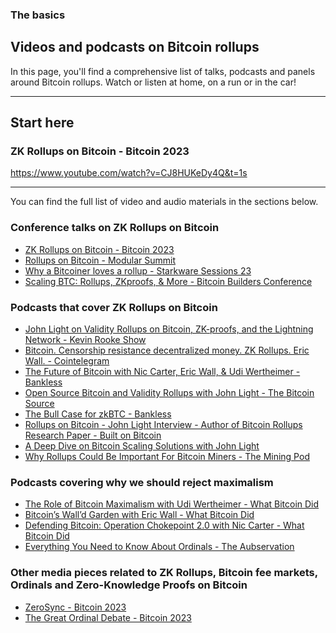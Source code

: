 ### The basics

## Videos and podcasts on Bitcoin rollups

In this page, you'll find a comprehensive list of talks, podcasts and panels around Bitcoin rollups. Watch or listen at home, on a run or in the car!

---

## Start here

### ZK Rollups on Bitcoin - Bitcoin 2023

https://www.youtube.com/watch?v=CJ8HUKeDy4Q&t=1s

---

You can find the full list of video and audio materials in the sections below.

### Conference talks on ZK Rollups on Bitcoin

- [ZK Rollups on Bitcoin - Bitcoin 2023](https://www.youtube.com/watch?v=rvOrbejf6_A&list=PLe0djdakvnFb0T-oZAeF49A-EZChise4n&index=92)
- [Rollups on Bitcoin - Modular Summit](https://www.youtube.com/watch?v=xOn2vjg27nM&t=1226s)
- [Why a Bitcoiner loves a rollup - Starkware Sessions 23](https://www.youtube.com/watch?v=xOn2vjg27nM&t=1226s)
- [Scaling BTC: Rollups, ZKproofs, & More - Bitcoin Builders Conference](https://www.youtube.com/watch?v=XsHjpkWbzo8)

### Podcasts that cover ZK Rollups on Bitcoin

- [John Light on Validity Rollups on Bitcoin, ZK-proofs, and the Lightning Network - Kevin Rooke Show](https://www.youtube.com/watch?v=feODuDF2xv0)
- [Bitcoin. Censorship resistance decentralized money. ZK Rollups. Eric Wall. - Cointelegram](https://www.youtube.com/watch?v=leNF_v3igl4)
- [The Future of Bitcoin with Nic Carter, Eric Wall, & Udi Wertheimer - Bankless](https://www.youtube.com/watch?v=yXnhKU7n_L8)
- [Open Source Bitcoin and Validity Rollups with John Light - The Bitcoin Source](https://www.youtube.com/watch?v=rhRMpXUC2wM)
- [The Bull Case for zkBTC - Bankless](https://www.youtube.com/watch?v=qChILPxdOA4)
- [Rollups on Bitcoin - John Light Interview - Author of Bitcoin Rollups Research Paper - Built on Bitcoin](https://www.youtube.com/watch?v=9CYzqwNMS3M)
- [A Deep Dive on Bitcoin Scaling Solutions with John Light](https://www.youtube.com/watch?v=zShADH2rJkE)
- [Why Rollups Could Be Important For Bitcoin Miners - The Mining Pod](https://www.youtube.com/watch?v=p-ZQfAo5qaY)

### Podcasts covering why we should reject maximalism

- [The Role of Bitcoin Maximalism with Udi Wertheimer - What Bitcoin Did](https://www.youtube.com/watch?v=97-hufd4M7s)
- [Bitcoin’s Wall’d Garden with Eric Wall - What Bitcoin Did](https://www.youtube.com/watch?v=N7iMK0MbWr8)
- [Defending Bitcoin: Operation Chokepoint 2.0 with Nic Carter - What Bitcoin Did](https://www.youtube.com/watch?v=_Ns7wFJa92M&t=1539s)
- [Everything You Need to Know About Ordinals - The Aubservation](https://www.youtube.com/watch?v=QdEiS15Hfwo)

### Other media pieces related to ZK Rollups, Bitcoin fee markets, Ordinals and Zero-Knowledge Proofs on Bitcoin

- [ZeroSync - Bitcoin 2023](https://www.youtube.com/watch?v=rvOrbejf6_A&list=PLe0djdakvnFb0T-oZAeF49A-EZChise4n&index=92)
- [The Great Ordinal Debate - Bitcoin 2023](https://www.youtube.com/watch?v=AdYsQ2DWt5M)
